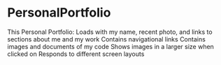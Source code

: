 # PersonalPortfolio

This Personal Portfolio:
    Loads with my name, recent photo, and links to sections about me and my work
    Contains navigational links
    Contains images and documents of my code
    Shows images in a larger size when clicked on
    Responds to different screen layouts
